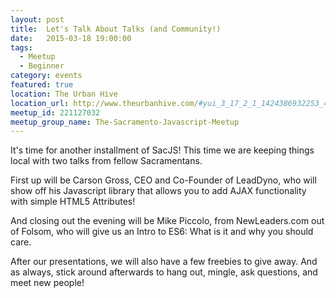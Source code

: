 ```yaml
---
layout: post
title:  Let's Talk About Talks (and Community!)
date:   2015-03-18 19:00:00
tags:
  - Meetup
  - Beginner
category: events
featured: true
location: The Urban Hive
location_url: http://www.theurbanhive.com/#yui_3_17_2_1_1424386932253_440
meetup_id: 221127032
meetup_group_name: The-Sacramento-Javascript-Meetup
---
```


It's time for another installment of SacJS! This time we are keeping things
local with two talks from fellow Sacramentans.

First up will be Carson Gross, CEO and Co-Founder of LeadDyno, who will show
off his Javascript library that allows you to add AJAX functionality with simple
HTML5 Attributes!

And closing out the evening will be Mike Piccolo, from NewLeaders.com out of
Folsom, who will give us an Intro to ES6: What is it and why you should care.

After our presentations, we will also have a few freebies to give away. And as
always, stick around afterwards to hang out, mingle, ask questions, and meet
new people!